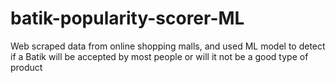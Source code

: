 # batik-popularity-scorer-ML
Web scraped data from online shopping malls, and used ML model to detect if a Batik will be accepted by most people or will it not be a good type of product
